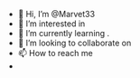 - 👋 Hi, I’m @Marvet33
- 👀 I’m interested in 
- 🌱 I’m currently learning .
- 💞️ I’m looking to collaborate on
- 📫 How to reach me
- 


